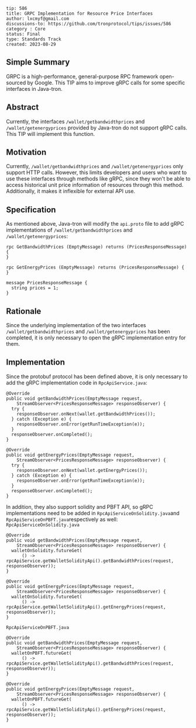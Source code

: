 ```
tip: 586
title: GRPC Implementation for Resource Price Interfaces
author: lxcmyf@gmail.com
discussions-to: https://github.com/tronprotocol/tips/issues/586
category : Core
status: Final
type: Standards Track 
created: 2023-08-29
```
## Simple Summary
GRPC is a high-performance, general-purpose RPC framework open-sourced by Google. This TIP aims to improve gRPC calls for some specific interfaces in Java-tron.
## Abstract
Currently, the interfaces `/wallet/getbandwidthprices` and `/wallet/getenergyprices` provided by Java-tron do not support gRPC calls. This TIP will implement this function.
## Motivation
Currently, `/wallet/getbandwidthprices` and `/wallet/getenergyprices` only support HTTP calls. However, this limits developers and users who want to use these interfaces through methods like gRPC, since they won't be able to access historical unit price information of resources through this method. Additionally, it makes it inflexible for external API use.
## Specification
As mentioned above, Java-tron will modify the `api.proto` file to add gRPC implementations of `/wallet/getbandwidthprices` and `/wallet/getenergyprices`:
```
rpc GetBandwidthPrices (EmptyMessage) returns (PricesResponseMessage) {
}

rpc GetEnergyPrices (EmptyMessage) returns (PricesResponseMessage) {
}

message PricesResponseMessage {
  string prices = 1;
}
```
## Rationale
Since the underlying implementation of the two interfaces `/wallet/getbandwidthprices` and `/wallet/getenergyprices` has been completed, it is only necessary to open the gRPC implementation entry for them.
## Implementation
Since the protobuf protocol has been defined above, it is only necessary to add the gRPC implementation code in `RpcApiService.java`:
```
@Override
public void getBandwidthPrices(EmptyMessage request,
    StreamObserver<PricesResponseMessage> responseObserver) {
  try {
    responseObserver.onNext(wallet.getBandwidthPrices());
  } catch (Exception e) {
    responseObserver.onError(getRunTimeException(e));
  }
  responseObserver.onCompleted();
}

@Override
public void getEnergyPrices(EmptyMessage request,
    StreamObserver<PricesResponseMessage> responseObserver) {
  try {
    responseObserver.onNext(wallet.getEnergyPrices());
  } catch (Exception e) {
    responseObserver.onError(getRunTimeException(e));
  }
  responseObserver.onCompleted();
}
```
In addition, they also support solidity and PBFT API, so gRPC implementations need to be added in `RpcApiServiceOnSolidity.java`and `RpcApiServiceOnPBFT.java`respectively as well:
`RpcApiServiceOnSolidity.java
`
```
@Override
public void getBandwidthPrices(EmptyMessage request,
    StreamObserver<PricesResponseMessage> responseObserver) {
  walletOnSolidity.futureGet(
      () -> rpcApiService.getWalletSolidityApi().getBandwidthPrices(request, responseObserver));
}

@Override
public void getEnergyPrices(EmptyMessage request,
    StreamObserver<PricesResponseMessage> responseObserver) {
  walletOnSolidity.futureGet(
      () -> rpcApiService.getWalletSolidityApi().getEnergyPrices(request, responseObserver));
}
```
`RpcApiServiceOnPBFT.java`
```
@Override
public void getBandwidthPrices(EmptyMessage request,
    StreamObserver<PricesResponseMessage> responseObserver) {
  walletOnPBFT.futureGet(
      () -> rpcApiService.getWalletSolidityApi().getBandwidthPrices(request, responseObserver));
}

@Override
public void getEnergyPrices(EmptyMessage request,
    StreamObserver<PricesResponseMessage> responseObserver) {
  walletOnPBFT.futureGet(
      () -> rpcApiService.getWalletSolidityApi().getEnergyPrices(request, responseObserver));
}
```